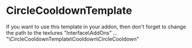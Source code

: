 # CircleCooldownTemplate

If you want to use this template in your addon, then don't forget to change the path to the textures
"Interface\AddOns\" ... "\CircleCooldownTemplate\Cooldown\CircleCooldown"
